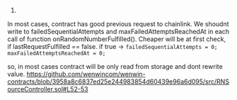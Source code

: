 1. 
In most cases, contract has good previous request to chainlink. 
We shoudnt write to failedSequentialAttempts and maxFailedAttemptsReachedAt in each call of function onRandomNumberFulfilled(). Cheaper will be at first check, if lastRequestFulfilled == false. if true -> 
``
     failedSequentialAttempts = 0;
        maxFailedAttemptsReachedAt = 0;
``

so, in most cases contract will be only read from storage and dont rewrite value.
https://github.com/wenwincom/wenwin-contracts/blob/3958a8c6837ed25e244983854d60439e96a6d095/src/RNSourceController.sol#L52-53